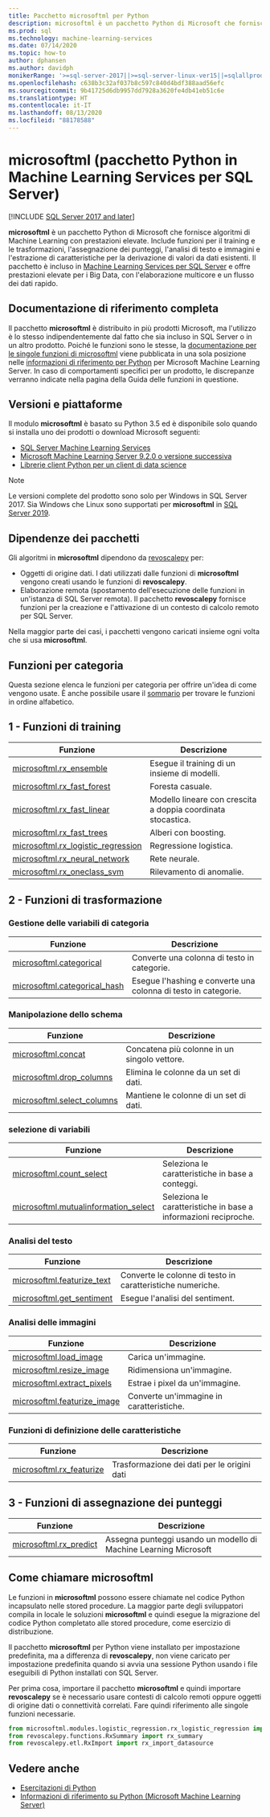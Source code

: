 ```yaml
---
title: Pacchetto microsoftml per Python
description: microsoftml è un pacchetto Python di Microsoft che fornisce algoritmi di Machine Learning con prestazioni elevate. Include funzioni per il training e le trasformazioni, l'assegnazione dei punteggi, l'analisi di testo e immagini e l'estrazione di caratteristiche per la derivazione di valori da dati esistenti. Il pacchetto è incluso in Machine Learning Services per SQL Server.
ms.prod: sql
ms.technology: machine-learning-services
ms.date: 07/14/2020
ms.topic: how-to
author: dphansen
ms.author: davidph
monikerRange: '>=sql-server-2017||>=sql-server-linux-ver15||=sqlallproducts-allversions'
ms.openlocfilehash: c638b3c32af037b8c597c840d4bdf388aad56efc
ms.sourcegitcommit: 9b41725d6db9957dd7928a3620fe4db41eb51c6e
ms.translationtype: HT
ms.contentlocale: it-IT
ms.lasthandoff: 08/13/2020
ms.locfileid: "88178588"
---
```

# <a name="microsoftml-python-package-in-sql-server-machine-learning-services"></a>microsoftml (pacchetto Python in Machine Learning Services per SQL Server)
[!INCLUDE [SQL Server 2017 and later](../../includes/applies-to-version/sqlserver2017.md)]

**microsoftml** è un pacchetto Python di Microsoft che fornisce algoritmi di Machine Learning con prestazioni elevate. Include funzioni per il training e le trasformazioni, l'assegnazione dei punteggi, l'analisi di testo e immagini e l'estrazione di caratteristiche per la derivazione di valori da dati esistenti. Il pacchetto è incluso in [Machine Learning Services per SQL Server](../sql-server-machine-learning-services.md) e offre prestazioni elevate per i Big Data, con l'elaborazione multicore e un flusso dei dati rapido.

## <a name="full-reference-documentation"></a>Documentazione di riferimento completa

Il pacchetto **microsoftml** è distribuito in più prodotti Microsoft, ma l'utilizzo è lo stesso indipendentemente dal fatto che sia incluso in SQL Server o in un altro prodotto. Poiché le funzioni sono le stesse, la [documentazione per le singole funzioni di microsoftml](https://docs.microsoft.com/machine-learning-server/python-reference/microsoftml/microsoftml-package) viene pubblicata in una sola posizione nelle [informazioni di riferimento per Python](https://docs.microsoft.com/machine-learning-server/python-reference/introducing-python-package-reference) per Microsoft Machine Learning Server. In caso di comportamenti specifici per un prodotto, le discrepanze verranno indicate nella pagina della Guida delle funzioni in questione.

## <a name="versions-and-platforms"></a>Versioni e piattaforme

Il modulo **microsoftml** è basato su Python 3.5 ed è disponibile solo quando si installa uno dei prodotti o download Microsoft seguenti:

+ [SQL Server Machine Learning Services](../install/sql-machine-learning-services-windows-install.md)
+ [Microsoft Machine Learning Server 9.2.0 o versione successiva](https://docs.microsoft.com/machine-learning-server/)
+ [Librerie client Python per un client di data science](setup-python-client-tools-sql.md)

> [!NOTE]
> Le versioni complete del prodotto sono solo per Windows in SQL Server 2017. Sia Windows che Linux sono supportati per **microsoftml** in [SQL Server 2019](../../linux/sql-server-linux-setup-machine-learning.md).

## <a name="package-dependencies"></a>Dipendenze dei pacchetti

Gli algoritmi in **microsoftml** dipendono da [revoscalepy](ref-py-revoscalepy.md) per:

+ Oggetti di origine dati. I dati utilizzati dalle funzioni di **microsoftml** vengono creati usando le funzioni di **revoscalepy**.
+ Elaborazione remota (spostamento dell'esecuzione delle funzioni in un'istanza di SQL Server remota). Il pacchetto **revoscalepy** fornisce funzioni per la creazione e l'attivazione di un contesto di calcolo remoto per SQL Server.

Nella maggior parte dei casi, i pacchetti vengono caricati insieme ogni volta che si usa **microsoftml**.

## <a name="functions-by-category"></a>Funzioni per categoria

Questa sezione elenca le funzioni per categoria per offrire un'idea di come vengono usate. È anche possibile usare il [sommario](https://docs.microsoft.com/machine-learning-server/python-reference/introducing-python-package-reference) per trovare le funzioni in ordine alfabetico.

## <a name="1-training-functions"></a>1 - Funzioni di training

| Funzione | Descrizione |
|----------|-------------|
|[microsoftml.rx_ensemble](https://docs.microsoft.com/machine-learning-server/python-reference/microsoftml/rx-ensemble) | Esegue il training di un insieme di modelli. |
|[microsoftml.rx_fast_forest](https://docs.microsoft.com/machine-learning-server/python-reference/microsoftml/rx-fast-forest)  | Foresta casuale. |
|[microsoftml.rx_fast_linear](https://docs.microsoft.com/machine-learning-server/python-reference/microsoftml/rx-fast-linear) | Modello lineare con crescita a doppia coordinata stocastica. |
|[microsoftml.rx_fast_trees](https://docs.microsoft.com/machine-learning-server/python-reference/microsoftml/rx-fast-trees) | Alberi con boosting. |
|[microsoftml.rx_logistic_regression](https://docs.microsoft.com/machine-learning-server/python-reference/microsoftml/rx-logistic-regression) | Regressione logistica. |
|[microsoftml.rx_neural_network](https://docs.microsoft.com/machine-learning-server/python-reference/microsoftml/rx-neural-network) | Rete neurale. |
|[microsoftml.rx_oneclass_svm](https://docs.microsoft.com/machine-learning-server/python-reference/microsoftml/rx-oneclass-svm) | Rilevamento di anomalie. |

<a name="ml-transforms"></a>

## <a name="2-transform-functions"></a>2 - Funzioni di trasformazione

### <a name="categorical-variable-handling"></a>Gestione delle variabili di categoria

| Funzione | Descrizione |
|----------|-------------|
|[microsoftml.categorical](https://docs.microsoft.com/machine-learning-server/python-reference/microsoftml/categorical) | Converte una colonna di testo in categorie. |
|[microsoftml.categorical_hash](https://docs.microsoft.com/machine-learning-server/python-reference/microsoftml/categorical-hash) | Esegue l'hashing e converte una colonna di testo in categorie. |

### <a name="schema-manipulation"></a>Manipolazione dello schema

| Funzione | Descrizione |
|----------|-------------|
|[microsoftml.concat](https://docs.microsoft.com/machine-learning-server/python-reference/microsoftml/concat) | Concatena più colonne in un singolo vettore. |
|[microsoftml.drop_columns](https://docs.microsoft.com/machine-learning-server/python-reference/microsoftml/drop-columns) | Elimina le colonne da un set di dati. |
|[microsoftml.select_columns](https://docs.microsoft.com/machine-learning-server/python-reference/microsoftml/select-columns) | Mantiene le colonne di un set di dati. |


### <a name="variable-selection"></a>selezione di variabili

| Funzione | Descrizione |
|----------|-------------|
|[microsoftml.count_select](https://docs.microsoft.com/machine-learning-server/python-reference/microsoftml/count-select) |Seleziona le caratteristiche in base a conteggi. |
|[microsoftml.mutualinformation_select](https://docs.microsoft.com/machine-learning-server/python-reference/microsoftml/mutualinformation-select) | Seleziona le caratteristiche in base a informazioni reciproche. |


### <a name="text-analytics"></a>Analisi del testo

| Funzione | Descrizione |
|----------|-------------|
|[microsoftml.featurize_text](https://docs.microsoft.com/machine-learning-server/python-reference/microsoftml/featurize-text) | Converte le colonne di testo in caratteristiche numeriche. |
|[microsoftml.get_sentiment](https://docs.microsoft.com/machine-learning-server/python-reference/microsoftml/get-sentiment) | Esegue l'analisi del sentiment. |


### <a name="image-analytics"></a>Analisi delle immagini 

| Funzione | Descrizione |
|----------|-------------|
|[microsoftml.load_image](https://docs.microsoft.com/machine-learning-server/python-reference/microsoftml/load-image) | Carica un'immagine. |
|[microsoftml.resize_image](https://docs.microsoft.com/machine-learning-server/python-reference/microsoftml/resize-image) | Ridimensiona un'immagine. |
|[microsoftml.extract_pixels](https://docs.microsoft.com/machine-learning-server/python-reference/microsoftml/extract-pixels) | Estrae i pixel da un'immagine. |
|[microsoftml.featurize_image](https://docs.microsoft.com/machine-learning-server/python-reference/microsoftml/featurize-image) | Converte un'immagine in caratteristiche. |

### <a name="featurization-functions"></a>Funzioni di definizione delle caratteristiche

| Funzione | Descrizione |
|----------|-------------|
|[microsoftml.rx_featurize](https://docs.microsoft.com/machine-learning-server/python-reference/microsoftml/rx-featurize) | Trasformazione dei dati per le origini dati |

<a name="ml-scoring"></a>

## <a name="3-scoring-functions"></a>3 - Funzioni di assegnazione dei punteggi

| Funzione | Descrizione |
|----------|-------------|
|[microsoftml.rx_predict](https://docs.microsoft.com/machine-learning-server/python-reference/microsoftml/rx-predict) | Assegna punteggi usando un modello di Machine Learning Microsoft |

## <a name="how-to-call-microsoftml"></a>Come chiamare microsoftml

Le funzioni in **microsoftml** possono essere chiamate nel codice Python incapsulato nelle stored procedure. La maggior parte degli sviluppatori compila in locale le soluzioni **microsoftml** e quindi esegue la migrazione del codice Python completato alle stored procedure, come esercizio di distribuzione.

Il pacchetto **microsoftml** per Python viene installato per impostazione predefinita, ma a differenza di **revoscalepy**, non viene caricato per impostazione predefinita quando si avvia una sessione Python usando i file eseguibili di Python installati con SQL Server.

Per prima cosa, importare il pacchetto **microsoftml** e quindi importare **revoscalepy** se è necessario usare contesti di calcolo remoti oppure oggetti di origine dati o connettività correlati. Fare quindi riferimento alle singole funzioni necessarie.

```python
from microsoftml.modules.logistic_regression.rx_logistic_regression import rx_logistic_regression
from revoscalepy.functions.RxSummary import rx_summary
from revoscalepy.etl.RxImport import rx_import_datasource
```

## <a name="see-also"></a>Vedere anche

+ [Esercitazioni di Python](../tutorials/sql-server-python-tutorials.md)
+ [Informazioni di riferimento su Python (Microsoft Machine Learning Server)](https://docs.microsoft.com/machine-learning-server/python-reference/introducing-python-package-reference)

